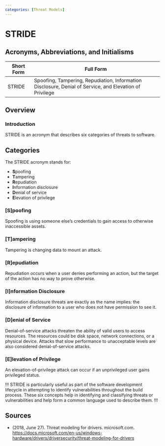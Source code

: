 ```yaml
---
categories: [Threat Models]
---
```


# STRIDE

## Acronyms, Abbreviations, and Initialisms

| Short Form | Full Form |
| - | - |
| STRIDE | Spoofing, Tampering, Repudiation, Information Disclosure, Denial of Service, and Elevation of Privilege |

## Overview

### Introduction

STRIDE is an acronym that describes six categories of threats to software.

## Categories

The STRIDE acronym stands for:

- **S**poofing
- **T**ampering
- **R**epudiation
- **I**nformation disclosure
- **D**enial of service
- **E**levation of privilege

### [S]poofing

Spoofing is using someone else’s credentials to gain access to otherwise inaccessible assets.

### [T]ampering

Tampering is changing data to mount an attack.

### [R]epudiation

Repudiation occurs when a user denies performing an action, but the target of the action has no way to prove otherwise.

### [I]nformation Disclosure

Information disclosure threats are exactly as the name implies: the disclosure of information to a user who does not have permission to see it.

### [D]enial of Service

Denial-of-service attacks threaten the ability of valid users to access resources. The resources could be disk space, network connections, or a physical device. Attacks that slow performance to unacceptable levels are also considered denial-of-service attacks.

### [E]levation of Privilege

An elevation-of-privilege attack can occur if an unprivileged user gains privileged status.

!!!
STRIDE is particularly useful as part of the software development lifecycle in attempting to identify vulnerabilities throughout the build process. These six concepts help in identifying and classifying threats or vulnerabilities and help form a common language used to describe them.
!!!

## Sources

- (2018, June 27). Threat modeling for drivers. microsoft.com. https://docs.microsoft.com/en-us/windows-hardware/drivers/driversecurity/threat-modeling-for-drivers